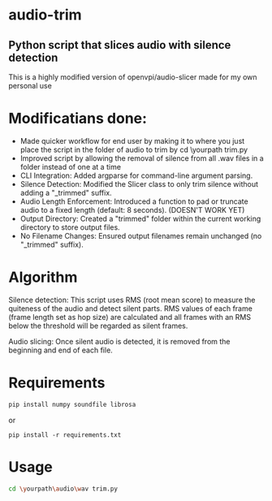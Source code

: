 # audio-trim
Python script that slices audio with silence detection
---------------------------------------------------
This is a highly modified version of openvpi/audio-slicer made for my own personal use

# Modificatians done:

- Made quicker workflow for end user by making it to where you just place the script in the folder of audio to trim by cd \yourpath trim.py
- Improved script by allowing the removal of silence from all .wav files in a folder instead of one at a time
- CLI Integration: Added argparse for command-line argument parsing.
- Silence Detection: Modified the Slicer class to only trim silence without adding a "_trimmed" suffix.
- Audio Length Enforcement: Introduced a function to pad or truncate audio to a fixed length (default: 8 seconds). (DOESN'T WORK YET)
- Output Directory: Created a "trimmed" folder within the current working directory to store output files.
- No Filename Changes: Ensured output filenames remain unchanged (no "_trimmed" suffix).

# Algorithm
Silence detection:
This script uses RMS (root mean score) to measure the quiteness of the audio and detect silent parts. RMS values of each frame (frame length set as hop size) are calculated and all frames with an RMS below the threshold will be regarded as silent frames.

Audio slicing: 
Once silent audio is detected, it is removed from the beginning and end of each file.

# Requirements

```bash
pip install numpy soundfile librosa
```

or

```shell
pip install -r requirements.txt
```
# Usage

```bash
cd \yourpath\audio\wav trim.py
```
